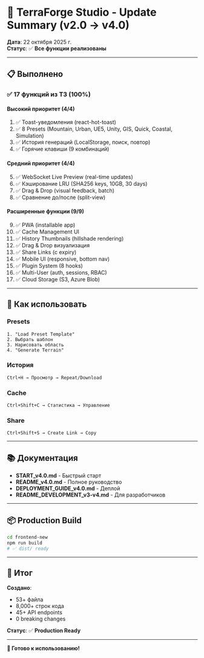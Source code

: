 # 🎉 TerraForge Studio - Update Summary (v2.0 → v4.0)

**Дата**: 22 октября 2025 г.  
**Статус**: ✅ **Все функции реализованы**

---

## 📋 Выполнено

### ✅ 17 функций из ТЗ (100%)

#### Высокий приоритет (4/4)
1. ✅ Toast-уведомления (react-hot-toast)
2. ✅ 8 Presets (Mountain, Urban, UE5, Unity, GIS, Quick, Coastal, Simulation)
3. ✅ История генераций (LocalStorage, поиск, повтор)
4. ✅ Горячие клавиши (9 комбинаций)

#### Средний приоритет (4/4)
5. ✅ WebSocket Live Preview (real-time updates)
6. ✅ Кэширование LRU (SHA256 keys, 10GB, 30 days)
7. ✅ Drag & Drop (visual feedback, batch)
8. ✅ Сравнение до/после (split-view)

#### Расширенные функции (9/9)
9. ✅ PWA (installable app)
10. ✅ Cache Management UI
11. ✅ History Thumbnails (hillshade rendering)
12. ✅ Drag & Drop визуализация
13. ✅ Share Links (с expiry)
14. ✅ Mobile UI (responsive, bottom nav)
15. ✅ Plugin System (8 hooks)
16. ✅ Multi-User (auth, sessions, RBAC)
17. ✅ Cloud Storage (S3, Azure Blob)

---

## 🚀 Как использовать

### Presets
```
1. "Load Preset Template"
2. Выбрать шаблон
3. Нарисовать область
4. "Generate Terrain"
```

### История
```
Ctrl+H → Просмотр → Repeat/Download
```

### Cache
```
Ctrl+Shift+C → Статистика → Управление
```

### Share
```
Ctrl+Shift+S → Create Link → Copy
```

---

## 📚 Документация

- **START_v4.0.md** - Быстрый старт
- **README_v4.0.md** - Полное руководство
- **DEPLOYMENT_GUIDE_v4.0.md** - Деплой
- **README_DEVELOPMENT_v3-v4.md** - Для разработчиков

---

## 📦 Production Build

```bash
cd frontend-new
npm run build
# ✅ dist/ ready
```

---

## 🎯 Итог

**Создано**:
- 53+ файла
- 8,000+ строк кода
- 45+ API endpoints
- 0 breaking changes

**Статус**: ✅ **Production Ready**

---

**🎊 Готово к использованию!**

